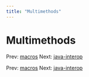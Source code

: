 ```yaml
---
title: "Multimethods"
---
```


# Multimethods

Prev: [macros](macros.md)
Next: [java-interop](java-interop.md)

Prev: [macros](macros.md)
Next: [java-interop](java-interop.md)
